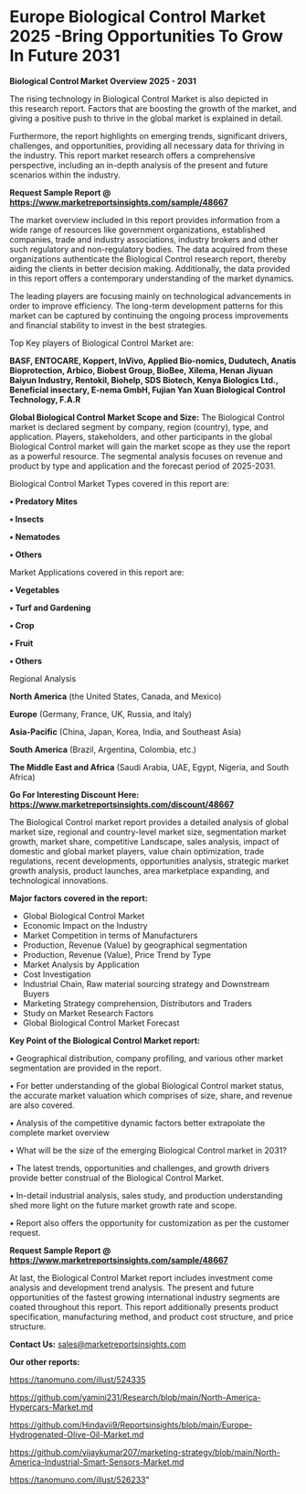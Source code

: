# Europe Biological Control Market 2025 -Bring Opportunities To Grow In Future 2031

<Strong> Biological Control Market Overview 2025 - 2031</strong>

The rising technology in Biological Control Market is also depicted in this research report. Factors that are boosting the growth of the market, and giving a positive push to thrive in the global market is explained in detail.

Furthermore, the report highlights on emerging trends, significant drivers, challenges, and opportunities, providing all necessary data for thriving in the industry. This report market research offers a comprehensive perspective, including an in-depth analysis of the present and future scenarios within the industry.

<strong>Request Sample Report @ <a href=https://www.marketreportsinsights.com/sample/48667>https://www.marketreportsinsights.com/sample/48667</a></strong>

The market overview included in this report provides information from a wide range of resources like government organizations, established companies, trade and industry associations, industry brokers and other such regulatory and non-regulatory bodies. The data acquired from these organizations authenticate the Biological Control research report, thereby aiding the clients in better decision making. Additionally, the data provided in this report offers a contemporary understanding of the market dynamics.

The leading players are focusing mainly on technological advancements in order to improve efficiency. The long-term development patterns for this market can be captured by continuing the ongoing process improvements and financial stability to invest in the best strategies.

Top Key players of Biological Control Market are:

<strong>BASF, ENTOCARE, Koppert, InVivo, Applied Bio-nomics, Dudutech, Anatis Bioprotection, Arbico, Biobest Group, BioBee, Xilema, Henan Jiyuan Baiyun Industry, Rentokil, Biohelp, SDS Biotech, Kenya Biologics Ltd., Beneficial insectary, E-nema GmbH, Fujian Yan Xuan Biological Control Technology, F.A.R</strong>

<strong><b>Global Biological Control Market Scope and Size:</b></strong>
The Biological Control market is declared segment by company, region (country), type, and application. Players, stakeholders, and other participants in the global Biological Control market will gain the market scope as they use the report as a powerful resource. The segmental analysis focuses on revenue and product by type and application and the forecast period of 2025-2031.

Biological Control Market Types covered in this report are:

<strong>•  Predatory Mites

•  Insects

•  Nematodes

•  Others</strong>

Market Applications covered in this report are:

<strong>•  Vegetables

•  Turf and Gardening

•  Crop

•  Fruit

•  Others</strong> 

Regional Analysis

<strong>North America</strong> (the United States, Canada, and Mexico)

<strong>Europe</strong> (Germany, France, UK, Russia, and Italy)

<strong>Asia-Pacific</strong> (China, Japan, Korea, India, and Southeast Asia)

<strong>South America</strong> (Brazil, Argentina, Colombia, etc.)

<strong>The Middle East and Africa</strong> (Saudi Arabia, UAE, Egypt, Nigeria, and South Africa)

<strong>Go For Interesting Discount Here: <a href=https://www.marketreportsinsights.com/discount/48667>https://www.marketreportsinsights.com/discount/48667</a></strong>

The Biological Control market report provides a detailed analysis of global market size, regional and country-level market size, segmentation market growth, market share, competitive Landscape, sales analysis, impact of domestic and global market players, value chain optimization, trade regulations, recent developments, opportunities analysis, strategic market growth analysis, product launches, area marketplace expanding, and technological innovations.

<strong><b>Major factors covered in the report:</b></strong>
<ul>
  <li>Global Biological Control Market </li>
  <li>Economic Impact on the Industry</li>
  <li>Market Competition in terms of Manufacturers</li>
  <li>Production, Revenue (Value) by geographical segmentation</li>
  <li>Production, Revenue (Value), Price Trend by Type</li>
  <li>Market Analysis by Application</li>
  <li>Cost Investigation</li>
  <li>Industrial Chain, Raw material sourcing strategy and Downstream Buyers</li>
  <li>Marketing Strategy comprehension, Distributors and Traders</li>
  <li>Study on Market Research Factors</li>
  <li>Global Biological Control Market Forecast</li>
</ul>

<strong><b>Key Point of the Biological Control Market report:</b></strong>

• Geographical distribution, company profiling, and various other market segmentation are provided in the report.

• For better understanding of the global Biological Control market status, the accurate market valuation which comprises of size, share, and revenue are also covered.

• Analysis of the competitive dynamic factors better extrapolate the complete market overview

• What will be the size of the emerging Biological Control market in 2031?

• The latest trends, opportunities and challenges, and growth drivers provide better construal of the Biological Control Market.

• In-detail industrial analysis, sales study, and production understanding shed more light on the future market growth rate and scope.

• Report also offers the opportunity for customization as per the customer request.

<strong>Request Sample Report @ <a href=https://www.marketreportsinsights.com/sample/48667>https://www.marketreportsinsights.com/sample/48667</a></strong>

At last, the Biological Control Market report includes investment come analysis and development trend analysis. The present and future opportunities of the fastest growing international industry segments are coated throughout this report. This report additionally presents product specification, manufacturing method, and product cost structure, and price structure.

<strong>Contact Us:</strong>
sales@marketreportsinsights.com

<strong>Our other reports:</strong>

<a href=https://tanomuno.com/illust/524335>https://tanomuno.com/illust/524335</a>

<a href=https://github.com/yamini231/Research/blob/main/North-America-Hypercars-Market.md>https://github.com/yamini231/Research/blob/main/North-America-Hypercars-Market.md</a>

<a href=https://github.com/Hindavii9/Reportsinsights/blob/main/Europe-Hydrogenated-Olive-Oil-Market.md>https://github.com/Hindavii9/Reportsinsights/blob/main/Europe-Hydrogenated-Olive-Oil-Market.md</a>

<a href=https://github.com/vijaykumar207/marketing-strategy/blob/main/North-America-Industrial-Smart-Sensors-Market.md>https://github.com/vijaykumar207/marketing-strategy/blob/main/North-America-Industrial-Smart-Sensors-Market.md</a>

<a href=https://tanomuno.com/illust/526233>https://tanomuno.com/illust/526233</a>"
